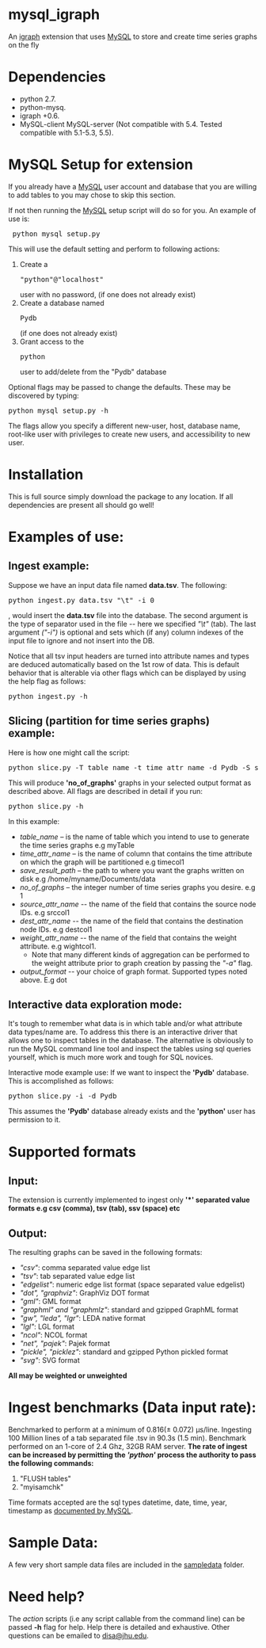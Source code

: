 mysql_igraph
============

An [igraph](http://igraph.sourceforge.net/) extension that uses [MySQL](http://dev.mysql.com) to store and create time series graphs on the fly

Dependencies
============

- python 2.7.
- python-mysq.
- igraph +0.6.
- MySQL-client MySQL-server (Not compatible with 5.4. Tested compatible with 5.1-5.3, 5.5).

MySQL Setup for extension
=========================

If you already have a [MySQL](http://dev.mysql.com) user account and database that you are willing to add tables to you may chose to skip this section.

If not then running the [MySQL](http://dev.mysql.com) setup script will do so for you. An example of use is:

<pre> python mysql_setup.py </pre>
This will use the default setting and perform to following actions:

1. Create a <pre>"python"@"localhost"</pre> user with no password, (if one does not already exist)
2. Create a database named <pre>Pydb</pre> (if one does not already exist)
3. Grant access to the <pre>python</pre> user to add/delete from the "Pydb" database

Optional flags may be passed to change the defaults. These may be discovered by typing:
<pre>python mysql_setup.py -h</pre>
The flags allow you specify a different new-user, host, database name, root-like user with privileges to create new users, and accessibility to new user.

Installation
============

This is full source simply download the package to any location. If all dependencies are present all should go well!


Examples of use:
================

Ingest example:
---------------
Suppose we have an input data file named **data.tsv**. The following:

<pre>python ingest.py data.tsv "\t" -i 0</pre>
, would insert the **data.tsv** file into the database. The second argument is the type of separator used in the file -- here we specified *"\t"* (tab). The last argument *("-i")* is optional and sets which (if any) column indexes of the input file to ignore and not insert into the DB.

Notice that all tsv input headers are turned into attribute names and types are deduced automatically based on the 1st row of data. This is default behavior that is alterable via other flags which can be displayed by using the help flag as follows:

<pre>python ingest.py -h</pre>


Slicing (partition for time series graphs) example:
--------------------------------------------------
Here is how one might call the script:

<pre>python slice.py -T table_name -t time_attr_name -d Pydb -S save_result_path -n no_of_graphs -sc source_attr_name -dc dest_attr_name -w weight_attr_name -o output_format</pre>
This will produce **'no_of_graphs'** graphs in your selected output format as described above. All flags are described in detail if you run:

<pre>python slice.py -h</pre>
In this example:

- *table_name* – is the name of table which you intend to use to generate the time series graphs e.g myTable
- *time_attr_name* – is the name of column that contains the time attribute on which the graph will be partitioned e.g timecol1
- *save_result_path* – the path to where you want the graphs written on disk e.g /home/myname/Documents/data
- *no_of_graphs* – the integer number of time series graphs you desire. e.g 1
- *source_attr_name* -- the name of the field that contains the source node IDs. e.g srccol1
- *dest_attr_name* --  the name of the field that contains the destination node IDs. e.g destcol1
- *weight_attr_name* -- the name of the field that contains the weight attribute. e.g wightcol1.
  - Note that many different kinds of aggregation can be performed to the weight attribute prior to graph creation by passing the *"-a"* flag.
- *output_format* -- your choice of graph format. Supported types noted above. E.g dot


Interactive data exploration mode:
---------------------------------
It's tough to remember what data is in which table and/or what attribute data types/name are. To address this there is an interactive driver that allows one to inspect tables in the database. The alternative is obviously to run the MySQL command line tool and inspect the tables using sql queries yourself, which is much more work and tough for SQL novices.

Interactive mode example use:
If we want to inspect the **'Pydb'** database. This is accomplished as follows:

<pre>python slice.py -i -d Pydb</pre>
This assumes the **'Pydb'** database already exists and the **'python'** user has permission to it.

Supported formats
=================

Input:
------
The extension is currently implemented to ingest only **'*' separated value formats e.g csv (comma), tsv (tab), ssv (space) etc**

Output:
------
The resulting graphs can be saved in the following formats:

- *"csv"*: comma separated value edge list
- *"tsv"*: tab separated value edge list
- *"edgelist"*: numeric edge list format (space separated value edgelist)
- *"dot", "graphviz"*: GraphViz DOT format
- *"gml"*: GML format
- *"graphml" and "graphmlz"*: standard and gzipped GraphML format
- *"gw", "leda", "lgr"*: LEDA native format
- *"lgl"*: LGL format
- *"ncol"*: NCOL format
- *"net", "pajek"*: Pajek format
- *"pickle", "picklez"*: standard and gzipped Python pickled format
- *"svg"*: SVG format

**All may be weighted or unweighted**

Ingest benchmarks (Data input rate):
====================================

Benchmarked to perform at a minimum of 0.816(± 0.072) µs/line. Ingesting 100 Million lines of a tab separated file .tsv in 90.3s (1.5 min).
Benchmark performed on an 1-core of 2.4 Ghz, 32GB RAM server.
**The rate of ingest can be increased by permitting the *'python'* process the authority to pass the following commands:**

1. "FLUSH tables"
2. "myisamchk"

Time formats accepted are the sql types datetime, date, time, year, timestamp as [documented by MySQL](http://dev.mysql.com/doc/refman/5.5/en/date-and-time-types.html).

Sample Data:
===========
A few very short sample data files are included in the [sampledata](sampledata) folder.

Need help?
==========
The *action* scripts (i.e any script callable from the command line) can be passed **-h** flag for help. Help there is detailed and exhaustive.
Other questions can be emailed to disa@jhu.edu.